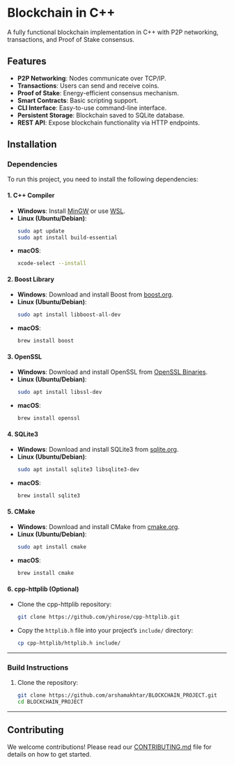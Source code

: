 # Blockchain in C++

A fully functional blockchain implementation in C++ with P2P networking, transactions, and Proof of Stake consensus.

## Features
- **P2P Networking**: Nodes communicate over TCP/IP.
- **Transactions**: Users can send and receive coins.
- **Proof of Stake**: Energy-efficient consensus mechanism.
- **Smart Contracts**: Basic scripting support.
- **CLI Interface**: Easy-to-use command-line interface.
- **Persistent Storage**: Blockchain saved to SQLite database.
- **REST API**: Expose blockchain functionality via HTTP endpoints.

## Installation

### Dependencies
To run this project, you need to install the following dependencies:

#### 1. **C++ Compiler**
   - **Windows**: Install [MinGW](http://www.mingw.org/) or use [WSL](https://docs.microsoft.com/en-us/windows/wsl/install).
   - **Linux (Ubuntu/Debian)**:
     ```bash
     sudo apt update
     sudo apt install build-essential
     ```
   - **macOS**:
     ```bash
     xcode-select --install
     ```

#### 2. **Boost Library**
   - **Windows**: Download and install Boost from [boost.org](https://www.boost.org/).
   - **Linux (Ubuntu/Debian)**:
     ```bash
     sudo apt install libboost-all-dev
     ```
   - **macOS**:
     ```bash
     brew install boost
     ```

#### 3. **OpenSSL**
   - **Windows**: Download and install OpenSSL from [OpenSSL Binaries](https://slproweb.com/products/Win32OpenSSL.html).
   - **Linux (Ubuntu/Debian)**:
     ```bash
     sudo apt install libssl-dev
     ```
   - **macOS**:
     ```bash
     brew install openssl
     ```

#### 4. **SQLite3**
   - **Windows**: Download and install SQLite3 from [sqlite.org](https://www.sqlite.org/download.html).
   - **Linux (Ubuntu/Debian)**:
     ```bash
     sudo apt install sqlite3 libsqlite3-dev
     ```
   - **macOS**:
     ```bash
     brew install sqlite3
     ```

#### 5. **CMake**
   - **Windows**: Download and install CMake from [cmake.org](https://cmake.org/download/).
   - **Linux (Ubuntu/Debian)**:
     ```bash
     sudo apt install cmake
     ```
   - **macOS**:
     ```bash
     brew install cmake
     ```

#### 6. **cpp-httplib (Optional)**
   - Clone the cpp-httplib repository:
     ```bash
     git clone https://github.com/yhirose/cpp-httplib.git
     ```
   - Copy the `httplib.h` file into your project’s `include/` directory:
     ```bash
     cp cpp-httplib/httplib.h include/
     ```

---

### Build Instructions

1. Clone the repository:
   ```bash
   git clone https://github.com/arshamakhtar/BLOCKCHAIN_PROJECT.git
   cd BLOCKCHAIN_PROJECT

   
---

## Contributing

We welcome contributions! Please read our [CONTRIBUTING.md](CONTRIBUTING.md) file for details on how to get started.
